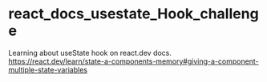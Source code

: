 # react_docs_usestate_Hook_challenge
Learning about useState hook on react.dev docs.
https://react.dev/learn/state-a-components-memory#giving-a-component-multiple-state-variables

